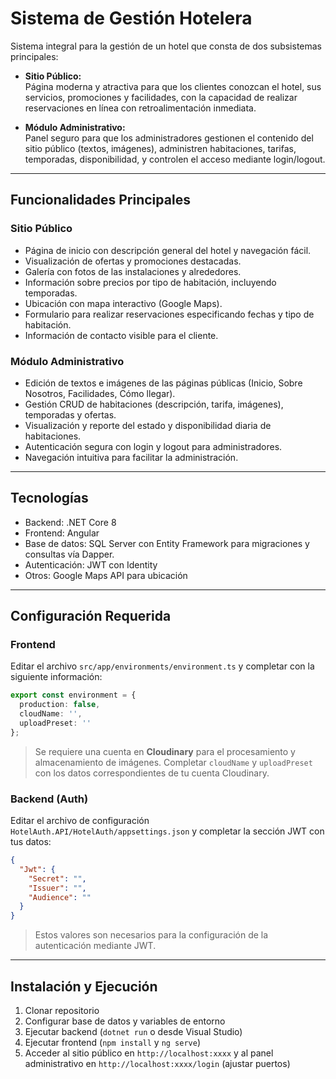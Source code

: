 
# Sistema de Gestión Hotelera

Sistema integral para la gestión de un hotel que consta de dos subsistemas principales:

- **Sitio Público:**  
  Página moderna y atractiva para que los clientes conozcan el hotel, sus servicios, promociones y facilidades, con la capacidad de realizar reservaciones en línea con retroalimentación inmediata.

- **Módulo Administrativo:**  
  Panel seguro para que los administradores gestionen el contenido del sitio público (textos, imágenes), administren habitaciones, tarifas, temporadas, disponibilidad, y controlen el acceso mediante login/logout.

---

## Funcionalidades Principales

### Sitio Público
- Página de inicio con descripción general del hotel y navegación fácil.
- Visualización de ofertas y promociones destacadas.
- Galería con fotos de las instalaciones y alrededores.
- Información sobre precios por tipo de habitación, incluyendo temporadas.
- Ubicación con mapa interactivo (Google Maps).
- Formulario para realizar reservaciones especificando fechas y tipo de habitación.
- Información de contacto visible para el cliente.

### Módulo Administrativo
- Edición de textos e imágenes de las páginas públicas (Inicio, Sobre Nosotros, Facilidades, Cómo llegar).
- Gestión CRUD de habitaciones (descripción, tarifa, imágenes), temporadas y ofertas.
- Visualización y reporte del estado y disponibilidad diaria de habitaciones.
- Autenticación segura con login y logout para administradores.
- Navegación intuitiva para facilitar la administración.

---

## Tecnologías

- Backend: .NET Core 8  
- Frontend: Angular  
- Base de datos: SQL Server con Entity Framework para migraciones y consultas vía Dapper.  
- Autenticación: JWT con Identity  
- Otros: Google Maps API para ubicación

---

## Configuración Requerida

### Frontend

Editar el archivo `src/app/environments/environment.ts` y completar con la siguiente información:

```typescript
export const environment = {
  production: false,
  cloudName: '',
  uploadPreset: ''
};
````

> Se requiere una cuenta en **Cloudinary** para el procesamiento y almacenamiento de imágenes.
> Completar `cloudName` y `uploadPreset` con los datos correspondientes de tu cuenta Cloudinary.

### Backend (Auth)

Editar el archivo de configuración `HotelAuth.API/HotelAuth/appsettings.json` y completar la sección JWT con tus datos:

```json
{
  "Jwt": {
    "Secret": "",
    "Issuer": "",
    "Audience": ""
  }
}
```

> Estos valores son necesarios para la configuración de la autenticación mediante JWT.

---

## Instalación y Ejecución

1. Clonar repositorio
2. Configurar base de datos y variables de entorno
3. Ejecutar backend (`dotnet run` o desde Visual Studio)
4. Ejecutar frontend (`npm install` y `ng serve`)
5. Acceder al sitio público en `http://localhost:xxxx` y al panel administrativo en `http://localhost:xxxx/login` (ajustar puertos)
